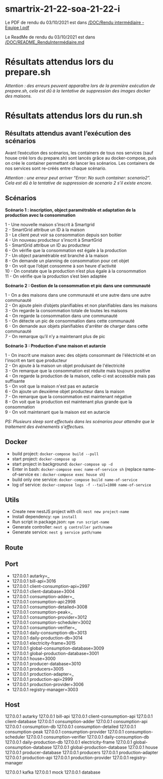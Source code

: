 # smartrix-21-22-soa-21-22-i

Le PDF de rendu du 03/10/2021 est dans [/DOC/Rendu intermédiaire - Equipe I.pdf](https://github.com/pns-si5-soa/smartrix-21-22-soa-21-22-i/blob/dev/DOC/Rendu%20interm%C3%A9diaire%20-%20Equipe%20I.pdf)

Le ReadMe de rendu du 03/10/2021 est dans [/DOC/README_RenduIntermédiaire.md](https://github.com/pns-si5-soa/smartrix-21-22-soa-21-22-i/blob/dev/DOC/README_RenduIntermédiaire.md)  

# Résultats attendus lors du prepare.sh

*Attention : des erreurs peuvent apparaître lors de la première exécution de prepare.sh, cela est dû à la tentative de suppression des images docker des maisons.* 

# Résultats attendus lors du run.sh
## Résultats attendus avant l’exécution des scénarios
Avant l’exécution des scénarios, les containers de tous nos services (sauf house créé lors du prepare.sh) sont lancés grâce au docker-compose, puis on crée le container permettant de lancer les scénarios. 
Les containers de nos services sont re-créés entre chaque scénario.

*Attention : une erreur peut arriver “Error: No such container: scenario2”. Cela est dû à la tentative de suppression de scenario 2 s’il existe encore.*

## Scénarios
**Scénario 1 : inscription, object paramétrable et adaptation de la production avec la consommation**

1 - Une nouvelle maison s’inscrit à Smartgrid  
2 - SmartGrid attribue un ID à la maison   
3 - Le client peut voir sa consommation depuis son boitier  
4 - Un nouveau producteur s’inscrit à SmartGrid    
5 - SmartGrid attribue un ID au producteur  
6 - On vérifie que la consommation est égale à la production  
7 - Un object paramètrable est branché à la maison   
8 - On demande un planning de consommation pour cet objet   
9 - On voit que l’objet consomme à son heure d'activité  
10 - On constate que la production n’est plus égale à la consommation  
11 - On vérifie que la production s’est bien adaptée  

**Scénario 2 : Gestion de la consommation et pic dans une communauté**  

1 - On a des maisons dans une communauté et une autre dans une autre communauté    
2 - On ajoute plein d’objets planifiables et non planifiables dans les maisons   
3 - On regarde la consommation totale de toutes les maisons   
4 - On regarde la consommation dans une communauté  
5 - On détecte un pic de consommation dans cette communauté  
6 - On demande aux objets planifiables d'arrêter de charger dans cette communauté   
7 - On remarque qu’il n’y a maintenant plus de pic  

**Scénario 3 : Production d'une maison et autarcie**

1 - On inscrit une maison avec des objets consommant de l'éléctricité et on l'inscrit en tant que producteur  
2 - On ajoute à la maison un objet produisant de l'électricité  
3 - On remarque que la consommation est réduite mais toujours positive  
4 - On regarde la production de la maison, celle-ci est accessible mais pas suffisante  
5 - On voit que la maison n'est pas en autarcie  
6 - On ajoute un deuxième objet producteur dans la maison  
7 - On remarque que la consommation est maintenant négative  
8 - On voit que la production est maintenant plus grande que la consommation  
9 - On voit maintenant que la maison est en autarcie  

*PS: Plusieurs sleep sont effectués dans les scénarios pour attendre que le traitement des événements s'effectues.*

## Docker

- build project: `docker-compose build --pull`
- start project: `docker-compose up`
- start project in background: `docker-compose up -d`
- Enter in bash: `docker-compose exec name-of-service sh` (replace name-of-service ex : `docker-compose exec house sh`)
- build only one service: `docker-compose build name-of-service`
- log of service: `docker-compose logs -f --tail=1000 name-of-service`

## Utils

- Create new nestJS project with cli: `nest new project-name`
- Install dependency:  `npm install`
- Run script in package.json: `npm run script-name`
- Generate controller: `nest g controller path/name`
- Generate service: `nest g service path/name`

## Route

## Port

- 127.0.0.1 autarky=_
- 127.0.0.1 bill-api=3016
- 127.0.0.1 client-consumption-api=2997
- 127.0.0.1 client-database=3004
- 127.0.0.1 consumption-adder=_  
- 127.0.0.1 consumption-api:2998
- 127.0.0.1 consumption-detailed=3008  
- 127.0.0.1 consumption-peak=_  
- 127.0.0.1 consumption-provider=3012
- 127.0.0.1 consumption-scheduler=3002  
- 127.0.0.1 consumption-verifier=_  
- 127.0.0.1 daily-consumption-db=3013
- 127.0.0.1 daily-production-db=3014
- 127.0.0.1 electricity-frame=3015  
- 127.0.0.1 global-consumption-database=3009
- 127.0.0.1 global-production-database=3001
- 127.0.0.1 house=3000  
- 127.0.0.1 producer-database=3010
- 127.0.0.1 producers=3005  
- 127.0.0.1 production-adapter=_
- 127.0.0.1 production-api=2999
- 127.0.0.1 production-provider=3006
- 127.0.0.1 registry-manager=3003  

## Host

127.0.0.1 autarky
127.0.0.1 bill-api
127.0.0.1 client-consumption-api
127.0.0.1 client-database
127.0.0.1 consumption-adder
127.0.0.1 consumption-api
127.0.0.1 consumption-db
127.0.0.1 consumption-detailed
127.0.0.1 consumption-peak
127.0.0.1 consumption-provider
127.0.0.1 consumption-scheduler
127.0.0.1 consumption-verifier
127.0.0.1 daily-consumption-db
127.0.0.1 daily-production-db
127.0.0.1 electricity-frame
127.0.0.1 global-consumption-database
127.0.0.1 global-production-database
127.0.0.1 house
127.0.0.1 producer-database
127.0.0.1 producers
127.0.0.1 production-adapter
127.0.0.1 production-api
127.0.0.1 production-provider
127.0.0.1 registry-manager

127.0.0.1 kafka
127.0.0.1 mock
127.0.0.1 database 


